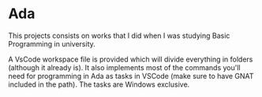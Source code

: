 # Ada
This projects consists on works that I did when I was studying Basic Programming in university.

A VsCode workspace file is provided which will divide everything in folders (although it already is). It also implements most of the commands you'll need for programming in Ada as tasks in VSCode (make sure to have GNAT included in the path). The tasks are Windows exclusive.